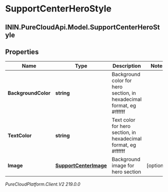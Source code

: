 # SupportCenterHeroStyle

## ININ.PureCloudApi.Model.SupportCenterHeroStyle

## Properties

|Name | Type | Description | Notes|
|------------ | ------------- | ------------- | -------------|
| **BackgroundColor** | **string** | Background color for hero section, in hexadecimal format, eg #ffffff | |
| **TextColor** | **string** | Text color for hero section, in hexadecimal format, eg #ffffff | |
| **Image** | [**SupportCenterImage**](SupportCenterImage) | Background image for hero section | [optional] |



_PureCloudPlatform.Client.V2 219.0.0_
